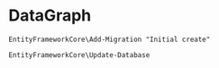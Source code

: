 # DataGraph

`EntityFrameworkCore\Add-Migration "Initial create"`

`EntityFrameworkCore\Update-Database`